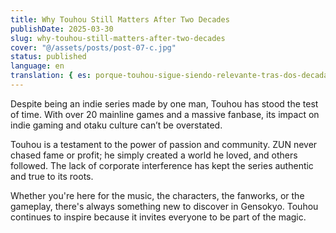 ```yaml
---
title: Why Touhou Still Matters After Two Decades
publishDate: 2025-03-30
slug: why-touhou-still-matters-after-two-decades
cover: "@/assets/posts/post-07-c.jpg"
status: published
language: en
translation: { es: porque-touhou-sigue-siendo-relevante-tras-dos-decadas }
---
```


Despite being an indie series made by one man, Touhou has stood the test of time. With over 20 mainline games and a massive fanbase, its impact on indie gaming and otaku culture can’t be overstated.

Touhou is a testament to the power of passion and community. ZUN never chased fame or profit; he simply created a world he loved, and others followed. The lack of corporate interference has kept the series authentic and true to its roots.

Whether you're here for the music, the characters, the fanworks, or the gameplay, there's always something new to discover in Gensokyo. Touhou continues to inspire because it invites everyone to be part of the magic.
